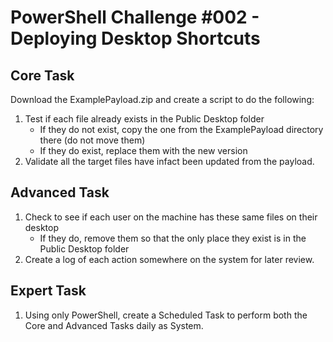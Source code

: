 # PowerShell Challenge #002 - Deploying Desktop Shortcuts

## Core Task

Download the ExamplePayload.zip and create a script to do the following:

1. Test if each file already exists in the Public Desktop folder
    - If they do not exist, copy the one from the ExamplePayload directory there (do not move them)
    - If they do exist, replace them with the new version
2. Validate all the target files have infact been updated from the payload.

## Advanced Task

1. Check to see if each user on the machine has these same files on their desktop
    - If they do, remove them so that the only place they exist is in the Public Desktop folder
2. Create a log of each action somewhere on the system for later review.

## Expert Task

1. Using only PowerShell, create a Scheduled Task to perform both the Core and Advanced Tasks daily as System.


